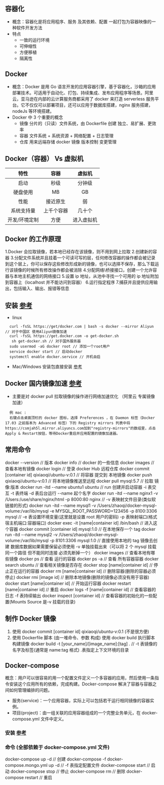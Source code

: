 ## 容器化

- 概念：容器化是将应用程序、服务 及其依赖、配置 一起打包为容器映像的一种软件开发方法
- 特点
  - 一致的运行环境
  - 可伸缩性
  - 方便移植
  - 隔离性

## Docker

- 概念：Docker 是用 Go 语言开发的应用容器引擎，基于容器化，沙箱的应用部署技术。可适用于自动化、打包、持续集成、发布应用程序等场景。阿里云，亚马逊在内部的云计算服务商都采用了 docker 来打造 serverless 服务平台。它不仅仅可以部署项目，还可以应用于数据库搭建，nginx 服务搭建，nodeJs 等环境搭建。
- Docker 中 3 个重要的概念
  - 镜像 分片的（只读）文件系统，由 Dockerfile 创建 独立、易扩展、更效率
  - 容器 文件系统 + 系统资源 + 网络配置 + 日志管理
  - 仓库 用来远端存储 docker 镜像 版本控制 变更管理

## Docker（容器） Vs 虚拟机

|     特性      |    容器    |   虚拟机   |
| :-----------: | :--------: | :--------: |
|     启动      |    秒级    |   分钟级   |
|   硬盘使用    |     MB     |     GB     |
|     性能      |  接近原生  |     弱     |
|  系统支持量   | 上千个容器 |   几十个   |
| 开发/环境定制 |    方便    | 进入虚拟机 |

## Docker 的工作原理

1.Docker 会拉取镜像，若本地已经存在该镜像，则不用到网上拉取 2.创建新的容器 3.分配文件系统并且挂着一个可读可写的层，任何修改容器的操作都会被记录到这个层上，你可以保存这些修改形成新的镜像，也可以选择不保存，那么下载运行该镜像的时候所有修改操作都会被消除 4.分配网络\桥接接口，创建一个允许容器与本地主机通信的网络接口 5.设置 ip 地址，从池中寻找一个可用的 ip 地址附加到容器上（localhost 并不能访问到容器） 6.运行指定程序 7.捕获并且提供应用输出，包括输入、输出、报错等信息

## 安装 [参考](https://docs.docker.com/install/linux/docker-ce/ubuntu/)

- linux

```
  curl -fsSL https://get/docker.com | bash -s docker --mirror Aliyun // 对于中国区 使用Aliyun镜像加速
  curl -fsSL https://get.docker.com -o get-docker.sh
   sh get-docker.sh // 对于国外服务器
  sudo usermod -aG docker root // 添加一个root用户
  service docker start // 启动docker
  systemctl enable docker.service // 开机自启
```

- Mac/Windows 安装包直接安装 [参考](https://hub.docker.com/?overlay=onboarding)

## Docker 国内镜像加速 [参考](https://cr.console.aliyun.com/cn-hangzhou/instances/mirrors)

- 主要是对 docker pull 拉取镜像的操作进行网络加速优化 （阿里云 专属镜像加速）

```
  例 mac :
  右键点击桌面顶栏的 docker 图标，选择 Preferences ，在 Daemon 标签（Docker 17.03 之前版本为 Advanced 标签）下的 Registry mirrors 列表中将https://csmjah5l.mirror.aliyuncs.com加到"registry-mirrors"的数组里，点击 Apply & Restart按钮，等待Docker重启并应用配置的镜像加速器。
```

## 常用命令

docker --version // 版本
docker info // docker 的一些信息
docker images // 查看本地有镜像
docker login // 登录 docker Hub 远程仓库
docker commit [container id] qixiaoqi/ubuntu-v:0.1 // 将容器 提交到 本地镜像
docker push qixiaoqi/ubuntu-v:0.1 // 将本地镜像推送至远程
docker pull mysql:5.7 // 拉取 镜像:版本
docker run -itd --name ubuntu1 ubuntu // run 创建并启动容器 -i 表交互 -t 表终端 -d 表后台运行 --name 起个名字
docker run -itd --name nginx1 -v /Users:/use/share/nginx/html -p 8000:80 nginx // -v 表映射文件目录(类似软链接的形式)
docker run -itd --name mysql1 -v /Users/zhaoqi/docker-mysql-volume:/var/lib/mysql -e MYSQL_ROOT_PASSWORD=123456 -p 8100:3306 mysql // -e 表设置环境变量(这里就是设置 root 用户的密码) -p 表映射端口(格式 宿主机端口:容器端口)
docker exec -it [name|container id] /bin/bash // 进入这个容器
docker commit [container id] mysql:1.0 // 在本地保存一个 tag
docker run -itd --name mysql2 -v /Users/zhaoqi/docker-mysql-volume:/var/lib/mysql -p 8101:3306 mysql:1.0 // 直接使用本地的 tag 镜像去创建 数据库数据如果需要保留必须使用 -v 单独挂载出来（可以将 2 个 mysql 挂载同一个路径 但不能同时连接 必须先断掉一个）
docker images // 查看本地有哪些镜像
docker ps // 查看 运行的容器
docker ps -a // 查看 所有容器容器
docker search ubuntu // 查看相关镜像是否存在
docker stop [name|container id] // 停止正在运行的容器
docker rm [name|container id] // 删除容器(删除的容器必须停止)
docker rmi [image id] // 删除本地镜像(删除的镜像必须没有用于容器)
docker start [name|container id] // 开始运行容器
docker restart [name|container id] // 重启
docker logs -f [name|container id] // 查看容器的日志 -f 表持续输出
docker inspect [container id] // 查看容器的初始化的一些配置(Mounts Source 是-v 挂载的目录)

## 制作 Docker 镜像

1. 使用 docker commit [container id] qixiaoqi/ubuntu-v:0.1 (不是很方便)
2. 使用 Dockerfile 脚本 (由一堆命令、参数 构成) 使用 docker build 执行脚本构建镜像
   docker build -t [your_name]/[image_name]:[tag] . // -t 表镜像的名字及标签(通常是 name:tag 格式) .表指定上下文环境的目录

## Docker-compose

概念：用户可以很容易的用一个配置文件定义一个多容器的应用，然后使用一条指令安装这个应用所有的依赖，完成构建。Docker-compose 解决了容器与容器之间如何管理编排的问题。

- 服务(service)：一个应用容器，实际上可以包括若干运行相同镜像的容器实例。
- 项目(project)：由一组关联的应用容器组成的一个完整业务单元，在 docker-compose.yml 文件中定义。

### 安装 [参考](https://docs.docker.com/compose/install/)

### 命令 (全部依赖于 docker-compose.yml 文件)

docker-compose up -d // 创建
docker-compose -f docker-compose.mongo.yml up -d // -f 表指定配置文件
docker-compose start // 启动
docker-compose stop // 停止
docker-compose rm // 删除
docker-compose restart // 重启

